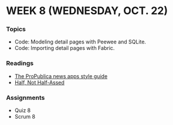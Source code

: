 # WEEK 8 (WEDNESDAY, OCT. 22)

### Topics
* Code: Modeling detail pages with Peewee and SQLite.
* Code: Importing detail pages with Fabric.

### Readings
* [The ProPublica news apps style guide](https://github.com/propublica/guides/blob/master/news-apps.md)
* [Half, Not Half-Assed](http://gettingreal.37signals.com/ch05_Half_Not_Half_Assed.php)

### Assignments
* Quiz 8
* Scrum 8